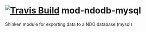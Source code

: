 <a href='https://travis-ci.org/shinken-monitoring/mod-ndodb-mysql'><img src='https://api.travis-ci.org/shinken-monitoring/mod-ndodb-mysql.svg?branch=master' alt='Travis Build'></a>
mod-ndodb-mysql
===============

Shinken module for exporting data to a NDO database (mysql)

